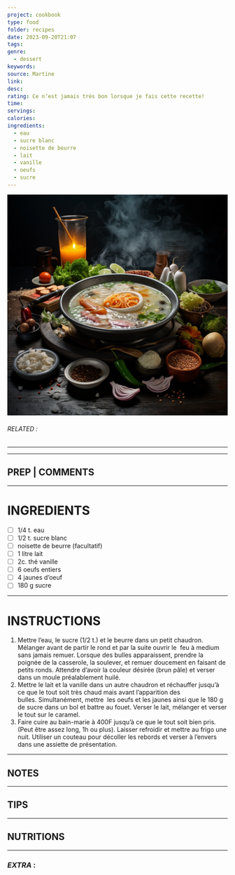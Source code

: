 ```yaml
---
project: cookbook
type: food
folder: recipes
date: 2023-09-20T21:07
tags: 
genre:
  - dessert
keywords: 
source: Martine
link: 
desc: 
rating: Ce n’est jamais très bon lorsque je fais cette recette!
time: 
servings: 
calories: 
ingredients:
  - eau
  - sucre blanc
  - noisette de beurre
  - lait
  - vanille
  - oeufs
  - sucre
---
```


![IMAGE](_default.png)

###### *RELATED* : 
---


---
## PREP | COMMENTS



---
# INGREDIENTS

- [ ] 1/4 t. eau
- [ ] 1/2 t. sucre blanc
- [ ] noisette de beurre (facultatif)
- [ ] 1 litre lait
- [ ] 2c. thé vanille
- [ ] 6 oeufs entiers 
- [ ] 4 jaunes d’oeuf
- [ ] 180 g sucre

---
# INSTRUCTIONS

1. Mettre l’eau, le sucre (1/2 t.) et le beurre dans un petit chaudron. Mélanger avant de partir le rond et par la suite ouvrir le  feu à medium sans jamais remuer. Lorsque des bulles apparaissent, prendre la poignée de la casserole, la soulever, et remuer doucement en faisant de petits ronds. Attendre d’avoir la couleur désirée (brun pâle) et verser dans un moule préalablement huilé.
2. Mettre le lait et la vanille dans un autre chaudron et réchauffer jusqu’à ce que le tout soit très chaud mais avant l’apparition des bulles. Simultanément, mettre  les oeufs et les jaunes ainsi que le 180 g de sucre dans un bol et battre au fouet. Verser le lait, mélanger et verser le tout sur le caramel. 
3. Faire cuire au bain-marie à 400F jusqu’à ce que le tout soit bien pris. (Peut être assez long, 1h ou plus). Laisser refroidir et mettre au frigo une nuit. Utiliser un couteau pour décoller les rebords et verser à l’envers dans une assiette de présentation.

---
## NOTES



---
## TIPS



---
## NUTRITIONS



---
### *EXTRA* :



